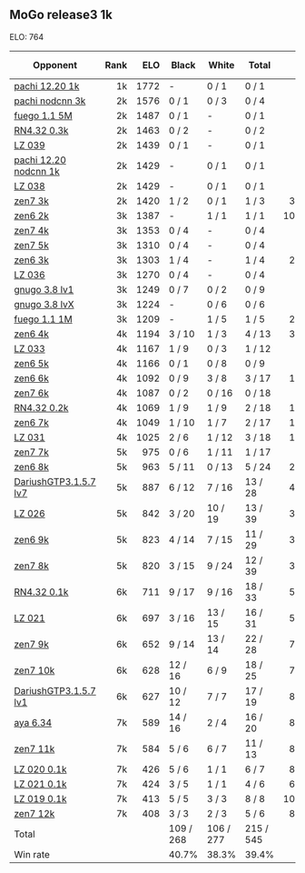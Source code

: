## MoGo release3 1k ##

ELO: 764

Opponent | Rank | ELO | Black | White | Total | Win rate
---------|-----:|----:|-------|-------|-------|-------:
[pachi 12.20 1k](pachi%2012.20%201k.md) | 1k | 1772 | - | 0 / 1 | 0 / 1 | 0.0%
[pachi nodcnn 3k](pachi%20nodcnn%203k.md) | 2k | 1576 | 0 / 1 | 0 / 3 | 0 / 4 | 0.0%
[fuego 1.1 5M](fuego%201.1%205M.md) | 2k | 1487 | 0 / 1 | - | 0 / 1 | 0.0%
[RN4.32 0.3k](RN4.32%200.3k.md) | 2k | 1463 | 0 / 2 | - | 0 / 2 | 0.0%
[LZ 039](LZ%20039.md) | 2k | 1439 | 0 / 1 | - | 0 / 1 | 0.0%
[pachi 12.20 nodcnn 1k](pachi%2012.20%20nodcnn%201k.md) | 2k | 1429 | - | 0 / 1 | 0 / 1 | 0.0%
[LZ 038](LZ%20038.md) | 2k | 1429 | - | 0 / 1 | 0 / 1 | 0.0%
[zen7 3k](zen7%203k.md) | 2k | 1420 | 1 / 2 | 0 / 1 | 1 / 3 | 33.3%
[zen6 2k](zen6%202k.md) | 3k | 1387 | - | 1 / 1 | 1 / 1 | 100.0%
[zen7 4k](zen7%204k.md) | 3k | 1353 | 0 / 4 | - | 0 / 4 | 0.0%
[zen7 5k](zen7%205k.md) | 3k | 1310 | 0 / 4 | - | 0 / 4 | 0.0%
[zen6 3k](zen6%203k.md) | 3k | 1303 | 1 / 4 | - | 1 / 4 | 25.0%
[LZ 036](LZ%20036.md) | 3k | 1270 | 0 / 4 | - | 0 / 4 | 0.0%
[gnugo 3.8 lv1](gnugo%203.8%20lv1.md) | 3k | 1249 | 0 / 7 | 0 / 2 | 0 / 9 | 0.0%
[gnugo 3.8 lvX](gnugo%203.8%20lvX.md) | 3k | 1224 | - | 0 / 6 | 0 / 6 | 0.0%
[fuego 1.1 1M](fuego%201.1%201M.md) | 3k | 1209 | - | 1 / 5 | 1 / 5 | 20.0%
[zen6 4k](zen6%204k.md) | 4k | 1194 | 3 / 10 | 1 / 3 | 4 / 13 | 30.8%
[LZ 033](LZ%20033.md) | 4k | 1167 | 1 / 9 | 0 / 3 | 1 / 12 | 8.3%
[zen6 5k](zen6%205k.md) | 4k | 1166 | 0 / 1 | 0 / 8 | 0 / 9 | 0.0%
[zen6 6k](zen6%206k.md) | 4k | 1092 | 0 / 9 | 3 / 8 | 3 / 17 | 17.6%
[zen7 6k](zen7%206k.md) | 4k | 1087 | 0 / 2 | 0 / 16 | 0 / 18 | 0.0%
[RN4.32 0.2k](RN4.32%200.2k.md) | 4k | 1069 | 1 / 9 | 1 / 9 | 2 / 18 | 11.1%
[zen6 7k](zen6%207k.md) | 4k | 1049 | 1 / 10 | 1 / 7 | 2 / 17 | 11.8%
[LZ 031](LZ%20031.md) | 4k | 1025 | 2 / 6 | 1 / 12 | 3 / 18 | 16.7%
[zen7 7k](zen7%207k.md) | 5k | 975 | 0 / 6 | 1 / 11 | 1 / 17 | 5.9%
[zen6 8k](zen6%208k.md) | 5k | 963 | 5 / 11 | 0 / 13 | 5 / 24 | 20.8%
[DariushGTP3.1.5.7 lv7](DariushGTP3.1.5.7%20lv7.md) | 5k | 887 | 6 / 12 | 7 / 16 | 13 / 28 | 46.4%
[LZ 026](LZ%20026.md) | 5k | 842 | 3 / 20 | 10 / 19 | 13 / 39 | 33.3%
[zen6 9k](zen6%209k.md) | 5k | 823 | 4 / 14 | 7 / 15 | 11 / 29 | 37.9%
[zen7 8k](zen7%208k.md) | 5k | 820 | 3 / 15 | 9 / 24 | 12 / 39 | 30.8%
[RN4.32 0.1k](RN4.32%200.1k.md) | 6k | 711 | 9 / 17 | 9 / 16 | 18 / 33 | 54.5%
[LZ 021](LZ%20021.md) | 6k | 697 | 3 / 16 | 13 / 15 | 16 / 31 | 51.6%
[zen7 9k](zen7%209k.md) | 6k | 652 | 9 / 14 | 13 / 14 | 22 / 28 | 78.6%
[zen7 10k](zen7%2010k.md) | 6k | 628 | 12 / 16 | 6 / 9 | 18 / 25 | 72.0%
[DariushGTP3.1.5.7 lv1](DariushGTP3.1.5.7%20lv1.md) | 6k | 627 | 10 / 12 | 7 / 7 | 17 / 19 | 89.5%
[aya 6.34](aya%206.34.md) | 7k | 589 | 14 / 16 | 2 / 4 | 16 / 20 | 80.0%
[zen7 11k](zen7%2011k.md) | 7k | 584 | 5 / 6 | 6 / 7 | 11 / 13 | 84.6%
[LZ 020 0.1k](LZ%20020%200.1k.md) | 7k | 426 | 5 / 6 | 1 / 1 | 6 / 7 | 85.7%
[LZ 021 0.1k](LZ%20021%200.1k.md) | 7k | 424 | 3 / 5 | 1 / 1 | 4 / 6 | 66.7%
[LZ 019 0.1k](LZ%20019%200.1k.md) | 7k | 413 | 5 / 5 | 3 / 3 | 8 / 8 | 100.0%
[zen7 12k](zen7%2012k.md) | 7k | 408 | 3 / 3 | 2 / 3 | 5 / 6 | 83.3%
Total | | | 109 / 268 | 106 / 277 | 215 / 545 | 
Win rate| | | 40.7% | 38.3% | 39.4% | 
